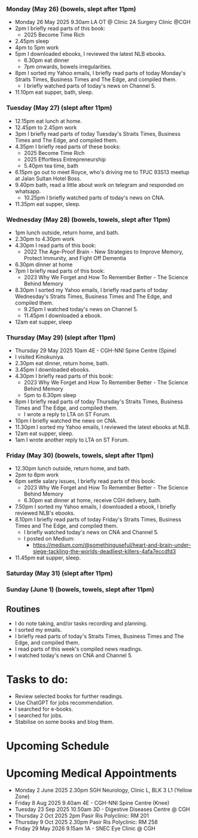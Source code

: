 ### Monday (May 26) (bowels, slept after 11pm)
- Monday 26 May 2025 9.30am LA OT @ Clinic 2A Surgery Clinic @CGH
- 2pm I briefly read parts of this book:
    - 2025 Become Time Rich
- 2.45pm sleep
- 4pm to 5pm work
- 5pm I downloaded ebooks, I reviewed the latest NLB ebooks.
    - 6.30pm eat dinner
    - 7pm onwards, bowels irregularities.
- 8pm I sorted my Yahoo emails, I briefly read parts of today Monday's Straits Times, Business Times and The Edge, and compiled them.
    - I briefly watched parts of today's news on Channel 5.
- 11.10pm eat supper, bath, sleep.

### Tuesday (May 27) (slept after 11pm)
- 12.15pm eat lunch at home.
- 12.45pm to 2.45pm work
- 3pm I briefly read parts of today Tuesday's Straits Times, Business Times and The Edge, and compiled them.
- 4.35pm I briefly read parts of these books:
    - 2025 Become Time Rich
    - 2025 Effortless Entrepreneurship
    - 5.40pm tea time, bath
- 6.15pm go out to meet Royce, who's driving me to TPJC 93S13 meetup at Jalan Sultan Hotel Boss.
- 9.40pm bath, read a little about work on telegram and responded on whatsapp.
    - 10.25pm I briefly watched parts of today's news on CNA.
- 11.35pm eat supper, sleep.

### Wednesday (May 28) (bowels, towels, slept after 11pm)
- 1pm lunch outside, return home, and bath.
- 2.30pm to 4.30pm work
- 4.30pm I read parts of this book:
    - 2022 The Age-Proof Brain - New Strategies to Improve Memory, Protect Immunity, and Fight Off Dementia
- 6.30pm dinner at home
- 7pm I briefly read parts of this book:
    - 2023 Why We Forget and How To Remember Better - The Science Behind Memory
- 8.30pm I sorted my Yahoo emails, I briefly read parts of today Wednesday's Straits Times, Business Times and The Edge, and compiled them.
    - 9.25pm I watched today's news on Channel 5.
    - 11.45pm I downloaded a ebook.
- 12am eat supper, sleep

### Thursday (May 29) (slept after 11pm)
- Thursday 29 May 2025 10am 4E - CGH-NNI Spine Centre (Spine)
- I visited Kinokuniya.
- 2.30pm eat dinner, return home, bath.
- 3.45pm I downloaded ebooks.
- 4.30pm I briefly read parts of this book:
    - 2023 Why We Forget and How To Remember Better - The Science Behind Memory
    - 5pm to 6.30pm sleep
- 8pm I briefly read parts of today Thursday's Straits Times, Business Times and The Edge, and compiled them.
    - I wrote a reply to LTA on ST Forum.
- 10pm I briefly watched the news on CNA.
- 11.30pm I sorted my Yahoo emails, I reviewed the latest ebooks at NLB.
- 12am eat supper, sleep.
- 1am I wrote another reply to LTA on ST Forum.

### Friday (May 30) (bowels, towels, slept after 11pm)
- 12.30pm lunch outside, return home, and bath.
- 2pm to 6pm work
- 6pm settle salary issues, I briefly read parts of this book:
    - 2023 Why We Forget and How To Remember Better - The Science Behind Memory
    - 6.30pm eat dinner at home, receive CGH delivery, bath.
- 7.50pm I sorted my Yahoo emails, I downloaded a ebook, I briefly reviewed NLB's ebooks.
- 8.10pm I briefly read parts of today Friday's Straits Times, Business Times and The Edge, and compiled them.
    - I briefly watched today's news on CNA and Channel 5.
    - I posted on Medium:
        - https://medium.com/@somethinguseful/heart-and-brain-under-siege-tackling-the-worlds-deadliest-killers-4afa7eccdfd3
- 11.45pm eat supper, sleep.

### Saturday (May 31) (slept after 11pm)


### Sunday (June 1) (bowels, towels, slept after 11pm)



## Routines
- I do note taking, and/or tasks recording and planning.
- I sorted my emails.
- I briefly read parts of today's Straits Times, Business Times and The Edge, and compiled them.
- I read parts of this week's compiled news readings.
- I watched today's news on CNA and Channel 5.

# Tasks to do:
- Review selected books for further readings.
- Use ChatGPT for jobs recommendation.
- I searched for e-books.
- I searched for jobs.
- Stabilise on some books and blog them.

# Upcoming Schedule

# Upcoming Medical Appointments
- Monday 2 June 2025 2.30pm SGH Neurology, Clinic L, BLK 3 L1 (Yellow Zone)
- Friday 8 Aug 2025 9.40am 4E - CGH-NNI Spine Centre (Knee)
- Tuesday 23 Sep 2025 10.50am 3D - Digestive Diseases Centre @ CGH
- Thursday 2 Oct 2025 2pm Pasir Ris Polyclinic: RM 201
- Thursday 9 Oct 2025 2.30pm Pasir Ris Polyclinic: RM 258
- Friday 29 May 2026 9.15am 1A - SNEC Eye Clinic @ CGH
